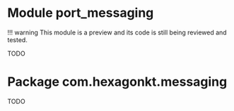 
# Module port_messaging

!!! warning
    This module is a preview and its code is still being reviewed and tested.

TODO

# Package com.hexagonkt.messaging

TODO
